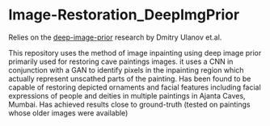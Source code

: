 # Image-Restoration_DeepImgPrior
Relies on the [deep-image-prior](https://dmitryulyanov.github.io/deep_image_prior) research by Dmitry Ulanov et.al. 

This repository uses the method of image inpainting using deep image prior primarily used for restoring cave paintings images. it uses a CNN in conjunction with a GAN to identify pixels in the inpainting region which actually represent unscathed parts of the painting. Has been found to be capable of restoring depicted ornaments and facial features including facial expressions of people and deities in multiple paintings in Ajanta Caves, Mumbai. Has achieved results close to ground-truth (tested on paintings whose older images were available)


